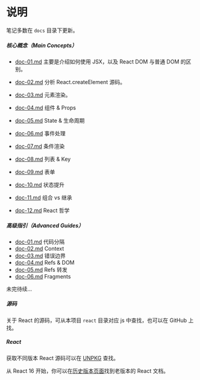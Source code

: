 # 说明

笔记多数在 `docs` 目录下更新。

##### 核心概念（Main Concepts）

* [doc-01.md](https://github.com/toFrankie/react-learn/blob/main/docs/main-concepts/doc-01.md) 主要是介绍如何使用 JSX，以及 React DOM 与普通 DOM 的区别。

* [doc-02.md](https://github.com/toFrankie/react-learn/blob/main/docs/main-concepts/doc-02.md) 分析 React.createElement 源码。

* [doc-03.md](https://github.com/toFrankie/react-learn/blob/main/docs/main-concepts/doc-03.md) 元素渲染。

* [doc-04.md](https://github.com/toFrankie/react-learn/blob/main/docs/main-concepts/doc-04.md) 组件 & Props

* [doc-05.md](https://github.com/toFrankie/react-learn/blob/main/docs/main-concepts/doc-05.md) State & 生命周期

* [doc-06.md](https://github.com/toFrankie/react-learn/blob/main/docs/main-concepts/doc-06.md) 事件处理

* [doc-07.md](https://github.com/toFrankie/react-learn/blob/main/docs/main-concepts/doc-07.md) 条件渲染

* [doc-08.md](https://github.com/toFrankie/react-learn/blob/main/docs/main-concepts/doc-08.md) 列表 & Key

* [doc-09.md](https://github.com/toFrankie/react-learn/blob/main/docs/main-concepts/doc-09.md) 表单

* [doc-10.md](https://github.com/toFrankie/react-learn/blob/main/docs/main-concepts/doc-10.md) 状态提升

* [doc-11.md](https://github.com/toFrankie/react-learn/blob/main/docs/main-concepts/doc-11.md) 组合 vs 继承

* [doc-12.md](https://github.com/toFrankie/react-learn/blob/main/docs/main-concepts/doc-12.md) React 哲学

##### 高级指引（Advanced Guides）

* [doc-01.md](https://github.com/toFrankie/react-learn/blob/main/docs/advanced-guides/doc-01.md) 代码分隔
* [doc-02.md](https://github.com/toFrankie/react-learn/blob/main/docs/advanced-guides/doc-02.md) Context
* [doc-03.md](https://github.com/toFrankie/react-learn/blob/main/docs/advanced-guides/doc-03.md) 错误边界
* [doc-04.md](https://github.com/toFrankie/react-learn/blob/main/docs/advanced-guides/doc-04.md) Refs & DOM
* [doc-05.md](https://github.com/toFrankie/react-learn/blob/main/docs/advanced-guides/doc-05.md) Refs 转发
* [doc-06.md](https://github.com/toFrankie/react-learn/blob/main/docs/advanced-guides/doc-06.md) Fragments

未完待续...

##### 源码

关于 React 的源码，可从本项目 `react` 目录对应 js 中查找，也可以在 GitHub 上找。

##### React

获取不同版本 React 源码可以在 [UNPKG](https://unpkg.com/browse/react@15.7.0/) 查找。

从 React 16 开始，你可以在[历史版本页面](https://zh-hans.reactjs.org/versions/)找到老版本的 React 文档。